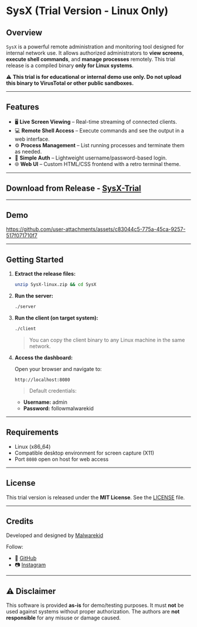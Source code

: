 # SysX (Trial Version - Linux Only)

## Overview

`SysX` is a powerful remote administration and monitoring tool designed for internal network use. It allows authorized administrators to **view screens**, **execute shell commands**, and **manage processes** remotely. This trial release is a compiled binary **only for Linux systems**.

⚠️ **This trial is for educational or internal demo use only. Do not upload this binary to VirusTotal or other public sandboxes.**

---

## Features

- 🖥️ **Live Screen Viewing** – Real-time streaming of connected clients.
- 💻 **Remote Shell Access** – Execute commands and see the output in a web interface.
- ⚙️ **Process Management** – List running processes and terminate them as needed.
- 🔐 **Simple Auth** – Lightweight username/password-based login.
- 🌐 **Web UI** – Custom HTML/CSS frontend with a retro terminal theme.

---

## Download from Release - [SysX-Trial](https://github.com/malwarekid/SysX-Trial/releases)

---

## Demo

https://github.com/user-attachments/assets/c83044c5-775a-45ca-9257-517f071710f7

---

## Getting Started

1. **Extract the release files:**

    ```bash
    unzip SysX-linux.zip && cd SysX
    ```

2. **Run the server:**

    ```bash
    ./server
    ```

3. **Run the client (on target system):**

    ```bash
    ./client
    ```

    > You can copy the client binary to any Linux machine in the same network.

4. **Access the dashboard:**

    Open your browser and navigate to:

    ```
    http://localhost:8080
    ```

    > Default credentials:
    - **Username:** admin
    - **Password:** followmalwarekid

---

## Requirements

- Linux (x86_64)
- Compatible desktop environment for screen capture (X11)
- Port `8080` open on host for web access

---

## License

This trial version is released under the **MIT License**. See the [LICENSE](LICENSE) file.

---

## Credits

Developed and designed by [Malwarekid](https://github.com/malwarekid)

Follow:
- 🐙 [GitHub](https://github.com/malwarekid)
- 📷 [Instagram](https://instagram.com/malwarekid)

---

## ⚠️ Disclaimer

This software is provided **as-is** for demo/testing purposes. It must **not** be used against systems without proper authorization. The authors are **not responsible** for any misuse or damage caused.

